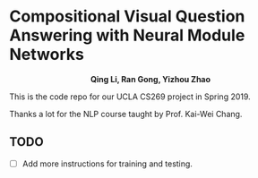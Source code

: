 # Compositional Visual Question Answering with Neural Module Networks

<p align="center">
  <b>Qing Li, Ran Gong, Yizhou Zhao</b></span>
</p>

This is the code repo for our UCLA CS269 project in Spring 2019.

Thanks a lot for the NLP course taught by Prof. Kai-Wei Chang.

## TODO
- [ ] Add more instructions for training and testing.

